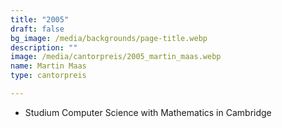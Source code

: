 ```yaml
---
title: "2005"
draft: false
bg_image: /media/backgrounds/page-title.webp
description: ""
image: /media/cantorpreis/2005_martin_maas.webp
name: Martin Maas
type: cantorpreis

---
```

- Studium Computer Science with Mathematics in Cambridge
